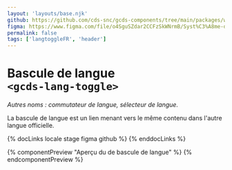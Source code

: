 ```yaml
---
layout: 'layouts/base.njk'
github: https://github.com/cds-snc/gcds-components/tree/main/packages/web/src/components/gcds-lang-toggle
figma: https://www.figma.com/file/o4SguSZdar2CCFzSkWNrmB/Syst%C3%A8me-de-design-GC?type=design&node-id=48-10341&mode=design&t=1DaL24vHpjRRfHHm-0
permalink: false
tags: ['langtoggleFR', 'header']
---
```


# Bascule de langue <br>`<gcds-lang-toggle>`

_Autres noms : commutateur de langue, sélecteur de langue._

La bascule de langue est un lien menant vers le même contenu dans l'autre langue officielle.

{% docLinks locale stage figma github %}
{% enddocLinks %}

{% componentPreview "Aperçu du de bascule de langue" %}
<gcds-lang-toggle href="#" lang="fr"></gcds-lang-toggle>
{% endcomponentPreview %}
